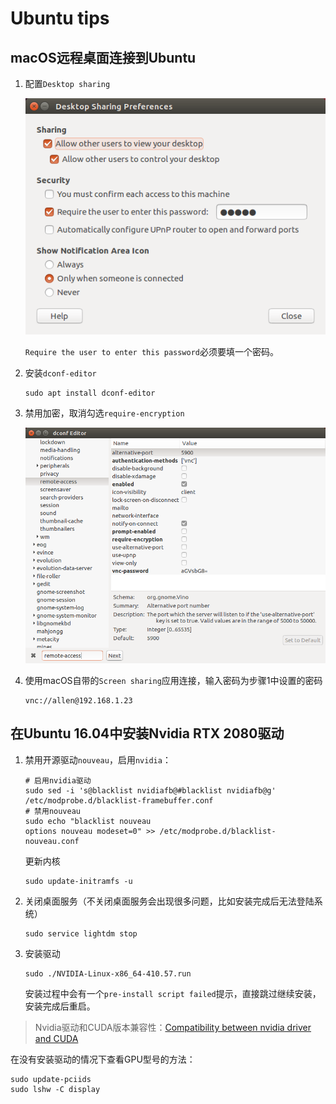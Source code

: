 # Ubuntu tips

## macOS远程桌面连接到Ubuntu

1. 配置`Desktop sharing`

   ![desktop sharing setup](resources/desktop-sharing.png)

   `Require the user to enter this password`必须要填一个密码。

2. 安装`dconf-editor`

   ```shell
   sudo apt install dconf-editor
   ```

3. 禁用加密，取消勾选`require-encryption`

   ![disable encryption](resources/disable-encryption.png)

4. 使用macOS自带的`Screen sharing`应用连接，输入密码为步骤1中设置的密码

   ```shell
   vnc://allen@192.168.1.23
   ```

## 在Ubuntu 16.04中安装Nvidia RTX 2080驱动

1. 禁用开源驱动`nouveau`，启用`nvidia`：

   ```shell
   # 启用nvidia驱动
   sudo sed -i 's@blacklist nvidiafb@#blacklist nvidiafb@g' /etc/modprobe.d/blacklist-framebuffer.conf
   # 禁用nouveau
   sudo echo "blacklist nouveau
   options nouveau modeset=0" >> /etc/modprobe.d/blacklist-nouveau.conf
   ```

   更新内核

   ```shell
   sudo update-initramfs -u
   ```

2. 关闭桌面服务（不关闭桌面服务会出现很多问题，比如安装完成后无法登陆系统）

   ```shell
   sudo service lightdm stop
   ```

3. 安装驱动

   ```shell
   sudo ./NVIDIA-Linux-x86_64-410.57.run
   ```

   安装过程中会有一个`pre-install script failed`提示，直接跳过继续安装，安装完成后重启。

> Nvidia驱动和CUDA版本兼容性：[Compatibility between nvidia driver and CUDA](https://github.com/NVIDIA/nvidia-docker/wiki/CUDA)

在没有安装驱动的情况下查看GPU型号的方法：

```shell
sudo update-pciids
sudo lshw -C display
```

